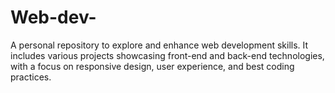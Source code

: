 # Web-dev-
A personal repository to explore and enhance web development skills. It includes various projects showcasing front-end and back-end technologies, with a focus on responsive design, user experience, and best coding practices.
